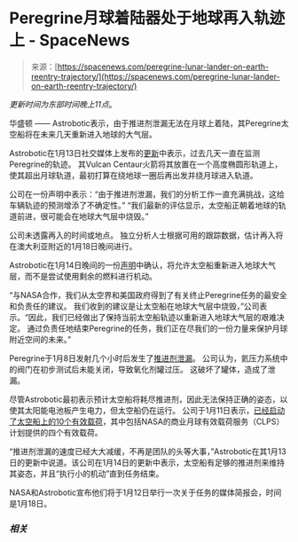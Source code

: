 <!--yml

类别：未分类

日期：2024年05月27日14:46:06

-->

# Peregrine月球着陆器处于地球再入轨迹上 - SpaceNews

> 来源：[https://spacenews.com/peregrine-lunar-lander-on-earth-reentry-trajectory/](https://spacenews.com/peregrine-lunar-lander-on-earth-reentry-trajectory/)

*更新时间为东部时间晚上11点*。

华盛顿 —— Astrobotic表示，由于推进剂泄漏无法在月球上着陆，其Peregrine太空船将在未来几天重新进入地球的大气层。

Astrobotic在1月13日社交媒体上发布的[更新](https://twitter.com/astrobotic/status/1746260132269379995)中表示，过去几天一直在监测Peregrine的轨迹。 其Vulcan Centaur火箭将其放置在一个高度椭圆形轨道上，使其超出月球轨道，最初打算在绕地球一圈后再出发并绕月球进入轨道。

公司在一份声明中表示：“由于推进剂泄漏，我们的分析工作一直充满挑战，这给车辆轨迹的预测增添了不确定性。” “我们最新的评估显示，太空船正朝着地球的轨道前进，很可能会在地球大气层中烧毁。”

公司未透露再入的时间或地点。 独立分析人士根据可用的跟踪数据，估计再入将在澳大利亚附近的1月18日晚间进行。

Astrobotic在1月14日晚间的一份[声明](https://www.astrobotic.com/update-17-for-peregrine-mission-one/)中确认，将允许太空船重新进入地球大气层，而不是尝试使用剩余的燃料进行机动。

“与NASA合作，我们从太空界和美国政府得到了有关终止Peregrine任务的最安全和负责任的建议。 我们收到的建议是让太空船在地球大气层中烧毁，”公司表示。“因此，我们已经做出了保持当前太空船轨迹以重新进入地球大气层的艰难决定。 通过负责任地结束Peregrine的任务，我们正在尽我们的一份力量来保护月球附近空间的未来。”

Peregrine于1月8日发射几个小时后发生了[推进剂泄漏](https://spacenews.com/peregrine-lander-suffers-anomaly-after-launch/)。 公司认为，氦压力系统中的阀门在初步测试后未能关闭，导致氧化剂罐过压。 这破坏了罐体，造成了泄漏。

尽管Astrobotic最初表示预计太空船将耗尽推进剂，因此无法保持正确的姿态，以使其太阳能电池板产生电力，但太空船仍在运行。 公司于1月11日表示，[已经启动了太空船上的10个有效载荷](https://spacenews.com/astrobotic-gets-payloads-working-on-ailing-peregrine-lander/)，其中包括NASA的商业月球有效载荷服务（CLPS）计划提供的四个有效载荷。

“推进剂泄漏的速度已经大大减缓，不再是团队的头等大事，”Astrobotic在其1月13日的更新中说道。该公司在1月14日的更新中表示，太空船有足够的推进剂来维持其姿态，并且“执行小的机动”直到任务结束。

NASA和Astrobotic宣布他们将于1月12日举行一次关于任务的媒体简报会，时间是1月18日。

### *相关*
